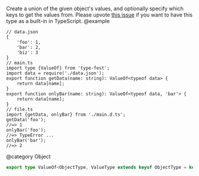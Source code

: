 Create a union of the given object's values, and optionally specify which keys to get the values from.
Please upvote [this issue](https://github.com/microsoft/TypeScript/issues/31438) if you want to have this type as a built-in in TypeScript.
@example

    // data.json
    {
        'foo': 1,
        'bar': 2,
        'biz': 3
    }
    // main.ts
    import type {ValueOf} from 'type-fest';
    import data = require('./data.json');
    export function getData(name: string): ValueOf<typeof data> {
        return data[name];
    }
    export function onlyBar(name: string): ValueOf<typeof data, 'bar'> {
        return data[name];
    }
    // file.ts
    import {getData, onlyBar} from './main.d.ts';
    getData('foo');
    //=> 1
    onlyBar('foo');
    //=> TypeError ...
    onlyBar('bar');
    //=> 2

@category Object

``` typescript
export type ValueOf<ObjectType, ValueType extends keyof ObjectType = keyof ObjectType> = ObjectType[ValueType];
```